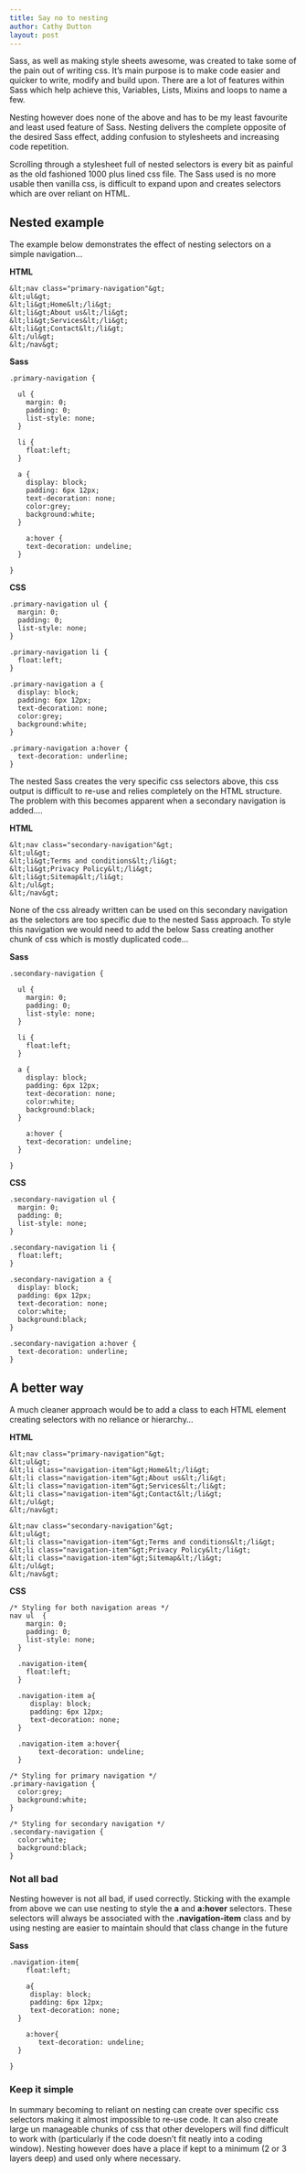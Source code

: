 ```yaml
---
title: Say no to nesting
author: Cathy Dutton
layout: post
---
```

Sass, as well as making style sheets awesome, was created to take some of the pain out of writing css. It&#8217;s main purpose is to make code easier and quicker to write, modify and build upon. There are a lot of features within Sass which help achieve this, Variables, Lists, Mixins and loops to name a few.

Nesting however does none of the above and has to be my least favourite and least used feature of Sass. Nesting delivers the complete opposite of the desired Sass effect, adding confusion to stylesheets and increasing code repetition.

Scrolling through a stylesheet full of nested selectors is every bit as painful as the old fashioned 1000 plus lined css file. The Sass used is no more usable then vanilla css, is difficult to expand upon and creates selectors which are over reliant on HTML.

<h2 class="heading">Nested example </h2>

The example below demonstrates the effect of nesting selectors on a simple navigation&#8230;

**HTML**

```
&lt;nav class="primary-navigation"&gt;
&lt;ul&gt;
&lt;li&gt;Home&lt;/li&gt;
&lt;li&gt;About us&lt;/li&gt;
&lt;li&gt;Services&lt;/li&gt;
&lt;li&gt;Contact&lt;/li&gt;
&lt;/ul&gt;
&lt;/nav&gt;
```

**Sass**

```
.primary-navigation {

  ul {
    margin: 0;
    padding: 0;
    list-style: none;
  }

  li {
  	float:left;
  }

  a {
    display: block;
    padding: 6px 12px;
    text-decoration: none;
    color:grey;
    background:white;
  }

    a:hover {
    text-decoration: undeline;
  }

}
```

**CSS**

```
.primary-navigation ul {
  margin: 0;
  padding: 0;
  list-style: none;
}

.primary-navigation li {
  float:left;
}

.primary-navigation a {
  display: block;
  padding: 6px 12px;
  text-decoration: none;
  color:grey;
  background:white;
}

.primary-navigation a:hover {
  text-decoration: underline;
}
```

The nested Sass creates the very specific css selectors above, this css output is difficult to re-use and relies completely on the HTML structure. The problem with this becomes apparent when a secondary navigation is added&#8230;.

**HTML**

```
&lt;nav class="secondary-navigation"&gt;
&lt;ul&gt;
&lt;li&gt;Terms and conditions&lt;/li&gt;
&lt;li&gt;Privacy Policy&lt;/li&gt;
&lt;li&gt;Sitemap&lt;/li&gt;
&lt;/ul&gt;
&lt;/nav&gt;
```

None of the css already written can be used on this secondary navigation as the selectors are too specific due to the nested Sass approach. To style this navigation we would need to add the below Sass creating another chunk of css which is mostly duplicated code&#8230;

**Sass**

```
.secondary-navigation {

  ul {
    margin: 0;
    padding: 0;
    list-style: none;
  }

  li {
  	float:left;
  }

  a {
    display: block;
    padding: 6px 12px;
    text-decoration: none;
    color:white;
    background:black;
  }

    a:hover {
    text-decoration: undeline;
  }

}
```

**CSS**

```
.secondary-navigation ul {
  margin: 0;
  padding: 0;
  list-style: none;
}

.secondary-navigation li {
  float:left;
}

.secondary-navigation a {
  display: block;
  padding: 6px 12px;
  text-decoration: none;
  color:white;
  background:black;
}

.secondary-navigation a:hover {
  text-decoration: underline;
}

```

<h2 class="heading"> A better way </h2>

A much cleaner approach would be to add a class to each HTML element creating selectors with no reliance or hierarchy&#8230;

**HTML**

```
&lt;nav class="primary-navigation"&gt;
&lt;ul&gt;
&lt;li class="navigation-item"&gt;Home&lt;/li&gt;
&lt;li class="navigation-item"&gt;About us&lt;/li&gt;
&lt;li class="navigation-item"&gt;Services&lt;/li&gt;
&lt;li class="navigation-item"&gt;Contact&lt;/li&gt;
&lt;/ul&gt;
&lt;/nav&gt;

&lt;nav class="secondary-navigation"&gt;
&lt;ul&gt;
&lt;li class="navigation-item"&gt;Terms and conditions&lt;/li&gt;
&lt;li class="navigation-item"&gt;Privacy Policy&lt;/li&gt;
&lt;li class="navigation-item"&gt;Sitemap&lt;/li&gt;
&lt;/ul&gt;
&lt;/nav&gt;

```

**CSS**

```
/* Styling for both navigation areas */
nav ul  {
    margin: 0;
    padding: 0;
    list-style: none;
  }

  .navigation-item{
    float:left;
  }

  .navigation-item a{
     display: block;
     padding: 6px 12px;
     text-decoration: none;
  }

  .navigation-item a:hover{
       text-decoration: undeline;
  }

/* Styling for primary navigation */
.primary-navigation {
  color:grey;
  background:white;
}

/* Styling for secondary navigation */
.secondary-navigation {
  color:white;
  background:black;
}
```

<h3 class="heading"> Not all bad </h3>

Nesting however is not all bad, if used correctly. Sticking with the example from above we can use nesting to style the **a** and **a:hover** selectors. These selectors will always be associated with the **.navigation-item** class and by using nesting are easier to maintain should that class change in the future

**Sass**

```
.navigation-item{
    float:left;

    a{
     display: block;
     padding: 6px 12px;
     text-decoration: none;
  }

    a:hover{
       text-decoration: undeline;
  }

}
```

<h3 class="heading"> Keep it simple </h3>

In summary becoming to reliant on nesting can create over specific css selectors making it almost impossible to re-use code. It can also create large un manageable chunks of css that other developers will find difficult to work with (particularly if the code doesn&#8217;t fit neatly into a coding window). Nesting however does have a place if kept to a minimum (2 or 3 layers deep) and used only where necessary.
